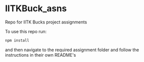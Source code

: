# IITKBuck_asns

Repo for IITK Bucks project assignments

To use this repo run:

```bash
npm install
```

and then navigate to the required assignment folder and follow the instructions in their own README's
